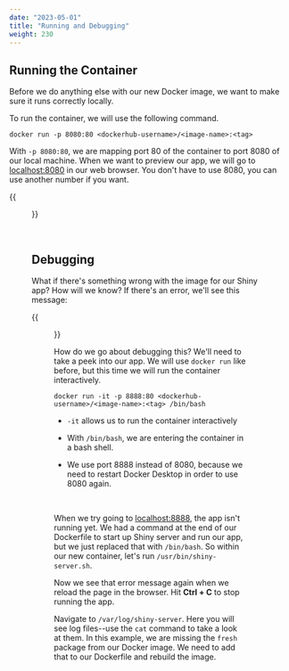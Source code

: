 ```yaml
---
date: "2023-05-01"
title: "Running and Debugging"
weight: 230
---
```


## Running the Container

Before we do anything else with our new Docker image, we want to make sure it runs correctly locally.

To run the container, we will use the following command.

```
docker run -p 8080:80 <dockerhub-username>/<image-name>:<tag>
```

With `-p 8080:80`, we are mapping port 80 of the container to port 8080 of our local machine. When we want to preview our app, we will go to [localhost:8080](localhost:8080) in our web browser. You don't have to use 8080, you can use another number if you want.

{{<figure src="/notes/containers/img/chickweight.png">}}

<br>

## Debugging

What if there's something wrong with the image for our Shiny app? How will we know? If there's an error, we'll see this message: 

{{<figure src="/notes/containers/img/error.png">}}

How do we go about debugging this? We'll need to take a peek into our app. We will use `docker run` like before, but this time we will run the container interactively.

```
docker run -it -p 8888:80 <dockerhub-username>/<image-name>:<tag> /bin/bash
```

- `-it` allows us to run the container interactively

- With `/bin/bash`, we are entering the container in a bash shell.

- We use port 8888 instead of 8080, because we need to restart Docker Desktop in order to use 8080 again.

<br>

When we try going to [localhost:8888](localhost:8888), the app isn't running yet. We had a command at the end of our Dockerfile to start up Shiny server and run our app, but we just replaced that with `/bin/bash`. So within our new container, let's run `/usr/bin/shiny-server.sh`.

Now we see that error message again when we reload the page in the browser. Hit **Ctrl + C** to stop running the app.

Navigate to `/var/log/shiny-server`. Here you will see log files--use the `cat` command to take a look at them. In this example, we are missing the `fresh` package from our Docker image. We need to add that to our Dockerfile and rebuild the image.
